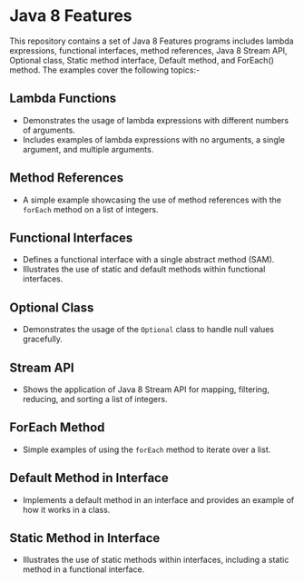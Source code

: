 # Java 8 Features

This repository contains a set of Java 8 Features programs includes lambda expressions, functional interfaces, method references, Java 8 Stream API, Optional class, Static method interface, Default method, and ForEach() method. The examples cover the following topics:-

## Lambda Functions
 
- Demonstrates the usage of lambda expressions with different numbers of arguments.
- Includes examples of lambda expressions with no arguments, a single argument, and multiple arguments.

## Method References

- A simple example showcasing the use of method references with the `forEach` method on a list of integers.

## Functional Interfaces

- Defines a functional interface with a single abstract method (SAM).
- Illustrates the use of static and default methods within functional interfaces.

## Optional Class

- Demonstrates the usage of the `Optional` class to handle null values gracefully.

## Stream API

- Shows the application of Java 8 Stream API for mapping, filtering, reducing, and sorting a list of integers.

## ForEach Method

- Simple examples of using the `forEach` method to iterate over a list.

## Default Method in Interface

- Implements a default method in an interface and provides an example of how it works in a class.

## Static Method in Interface

- Illustrates the use of static methods within interfaces, including a static method in a functional interface.
